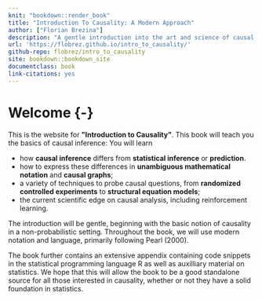 ```yaml
---
knit: "bookdown::render_book"
title: "Introduction To Causality: A Modern Approach"
author: ["Florian Brezina"]
description: "A gentle introduction into the art and science of causal inference"
url: 'https://flobrez.github.io/intro_to_causality/'
github-repo: flobrez/intro_to_causality
site: bookdown::bookdown_site
documentclass: book
link-citations: yes
---
```


# Welcome {-}

This is the website for **"Introduction to Causality"**. This book will teach you the basics of causal inference: You will learn
* how **causal inference** differs from **statistical inference** or **prediction**.
* how to express these differences in **unambiguous mathematical notation** and **causal graphs**;
* a variety of techniques to probe causal questions, from **randomized controlled experiments** to **structural equation models**;
* the current scientific edge on causal analysis, including reinforcement learning.

The introduction will be gentle, beginning with the basic notion of causality in a non-probabilistic setting. Throughout the book, we will use modern notation and language, primarily following Pearl (2000).

The book further contains an extensive appendix containing code snippets in the statistical programming language R as well as auxilliary material on statistics. We hope that this will allow the book to be a good standalone source for all those interested in causality, whether or not they have a solid foundation in statistics.
